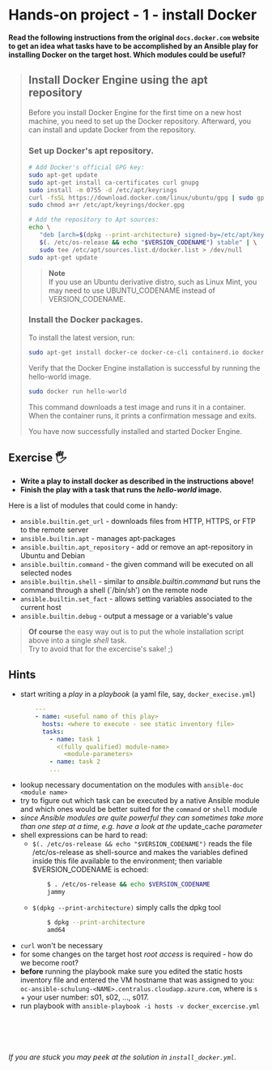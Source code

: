 Hands-on project - 1 - install Docker
=====================================

**Read the following instructions from the original `docs.docker.com` website to get an idea what tasks have to be accomplished by an Ansible play for installing Docker on the target host. Which modules could be useful?**

>## Install Docker Engine using the apt repository
>
>Before you install Docker Engine for the first time on a new host machine, you need to set up the Docker repository. Afterward, you can install and update Docker from the repository.
>
>### Set up Docker's apt repository.
>
>```bash
># Add Docker's official GPG key:
>sudo apt-get update
>sudo apt-get install ca-certificates curl gnupg
>sudo install -m 0755 -d /etc/apt/keyrings
>curl -fsSL https://download.docker.com/linux/ubuntu/gpg | sudo gpg --dearmor -o /etc/apt/keyrings/docker.gpg
>sudo chmod a+r /etc/apt/keyrings/docker.gpg
>
># Add the repository to Apt sources:
>echo \
>    "deb [arch=$(dpkg --print-architecture) signed-by=/etc/apt/keyrings/docker.gpg] https://download.docker.com/linux/ubuntu \
>    $(. /etc/os-release && echo "$VERSION_CODENAME") stable" | \
>    sudo tee /etc/apt/sources.list.d/docker.list > /dev/null
>sudo apt-get update
>```
>> **Note**  
>> If you use an Ubuntu derivative distro, such as Linux Mint, you may need to use UBUNTU_CODENAME instead of VERSION_CODENAME.
>
>### Install the Docker packages.
>
>To install the latest version, run:
>```bash
>sudo apt-get install docker-ce docker-ce-cli containerd.io docker-buildx-plugin docker-compose-plugin
>```
>
>Verify that the Docker Engine installation is successful by running the hello-world image.
>```bash
>sudo docker run hello-world
>```
>This command downloads a test image and runs it in a container. When the container runs, it prints a confirmation message and exits.
>
>You have now successfully installed and started Docker Engine.

## Exercise 🖐
- **Write a play to install docker as described in the instructions above!**
- **Finish the play with a task that runs the *hello-world* image.**

Here is a list of modules that could come in handy:
- `ansible.builtin.get_url` - downloads files from HTTP, HTTPS, or FTP to the remote server
- `ansible.builtin.apt` - manages apt-packages
- `ansible.builtin.apt_repository` - add or remove an apt-repository in Ubuntu and Debian
- `ansible.builtin.command` - the given command will be executed on all selected nodes
- `ansible.builtin.shell` - similar to *ansible.builtin.command* but runs the command through a shell (`/bin/sh') on the remote node
- `ansible.builtin.set_fact` - allows setting variables associated to the current host
- `ansible.builtin.debug` - output a message or a variable's value

> **Of course** the easy way out is to put the whole installation script above into a single *shell* task.  
> Try to avoid that for the excercise's sake! ;)


## Hints
- start writing a *play* in a *playbook* (a yaml file, say, `docker_execise.yml`)
    ```yaml
        ---
        - name: <useful namo of this play>
          hosts: <where to execute - see static inventory file>
          tasks: 
            - name: task 1
              <(fully qualified) module-name>
                <module-parameters>
            - name: task 2
            ...
    ```
- lookup necessary documentation on the modules with `ansible-doc <module name>`
- try to figure out which task can be executed by a native Ansible module and which ones would be better suited for the `command` or `shell` module
- *since Ansible modules are quite powerful they can sometimes take more than one step at a time, e.g. have a look at the* update_cache *parameter*
- shell expressions can be hard to read:
    - `$(. /etc/os-release && echo "$VERSION_CODENAME")` reads the file /etc/os-release as shell-source and makes the variables defined inside this file available to the environment; then variable $VERSION_CODENAME is echoed:  
        ```bash 
            $ . /etc/os-release && echo $VERSION_CODENAME
            jammy
        ```
    - `$(dpkg --print-architecture)` simply calls the dpkg tool 
        ```bash
            $ dpkg --print-architecture
            amd64
        ```
- `curl` won't be necessary
- for some changes on the target host *root access* is required - how do we become root?
- **before** running the playbook make sure you edited the static hosts inventory file and entered the VM hostname that was assigned to you: `oc-ansible-schulung-<NAME>.centralus.cloudapp.azure.com`, where <NAME> is `s` + your user number: s01, s02, ..., s017.
- run playbook with `ansible-playbook -i hosts -v docker_excercise.yml`

```





```
*If you are stuck you may peek at the solution in `install_docker.yml`.*

